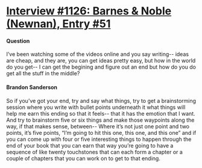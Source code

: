 # [Interview #1126: Barnes & Noble (Newnan), Entry #51](https://www.theoryland.com/intvmain.php?i=1126#51)

#### Question

I’ve been watching some of the videos online and you say writing-- ideas are cheap, and they are, you can get ideas pretty easy, but how in the world do you get-- I can get the begining and figure out an end but how do you do get all the stuff in the middle?

#### Brandon Sanderson

So if you’ve got your end, try and say what things, try to get a brainstorming session where you write with bullet points underneath it what things will help me earn this ending so that it feels-- that it has the emotion that I want. And try to brainstorm five or six things and make those waypoints along the way, if that makes sense, between-- Where it’s not just one point and two points, it’s five points, “I’m going to hit this one, this one, and this one” and if you can come up with four or five interesting things to happen through the end of your book that you can earn that way you’re going to have a sequence of like twenty touchstones that can each form a chapter or a couple of chapters that you can work on to get to that ending.


